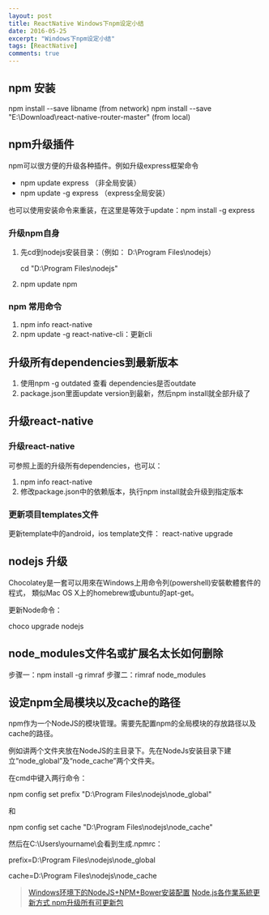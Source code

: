 ```yaml
---
layout: post
title: ReactNative Windows下npm设定小结
date: 2016-05-25
excerpt: "Windows下npm设定小结"
tags: [ReactNative]
comments: true
---
```


## npm 安装
npm install --save libname (from network)
npm install --save "E:\Download\react-native-router-master" (from local)

## npm升级插件

npm可以很方便的升级各种插件。例如升级express框架命令

- npm update express （非全局安装）
- npm update -g express （express全局安装）

也可以使用安装命令来重装，在这里是等效于update：npm install -g express

### 升级npm自身
1. 先cd到nodejs安装目录：（例如： D:\Program Files\nodejs）

    cd "D:\Program Files\nodejs"

2. npm update npm

### npm 常用命令
1. npm info react-native
2. npm update -g react-native-cli：更新cli


## 升级所有dependencies到最新版本
1. 使用npm -g outdated 查看 dependencies是否outdate
2. package.json里面update version到最新，然后npm install就全部升级了


## 升级react-native

### 升级react-native

可参照上面的升级所有dependencies，也可以：
1. npm info react-native
2. 修改package.json中的依赖版本，执行npm install就会升级到指定版本

### 更新项目templates文件

更新template中的android，ios template文件：
react-native upgrade


## nodejs 升级

Chocolatey是一套可以用來在Windows上用命令列(powershell)安裝軟體套件的程式，
類似Mac OS X上的homebrew或ubuntu的apt-get。

更新Node命令：

choco upgrade nodejs


## node_modules文件名或扩展名太长如何删除 ##
步骤一：npm install -g rimraf
步骤二：rimraf node_modules

## 设定npm全局模块以及cache的路径

npm作为一个NodeJS的模块管理。需要先配置npm的全局模块的存放路径以及cache的路径。

例如讲两个文件夹放在NodeJS的主目录下。先在NodeJs安装目录下建立“node_global”及“node_cache”两个文件夹。

在cmd中键入两行命令：

npm config set prefix "D:\Program Files\nodejs\node_global"

和

npm config set cache "D:\Program Files\nodejs\node_cache"

然后在C:\Users\yourname\会看到生成.npmrc：

prefix=D:\Program Files\nodejs\node_global

cache=D:\Program Files\nodejs\node_cache


> [Windows环境下的NodeJS+NPM+Bower安装配置](http://jingyan.baidu.com/article/2d5afd69e243cc85a2e28efa.html)
> [Node.js各作業系統更新方式 ](http://eddychang.me/blog/javascript/58-nodes-update.html)
> [npm升级所有可更新包](http://www.tuicool.com/articles/UbyY7rY)